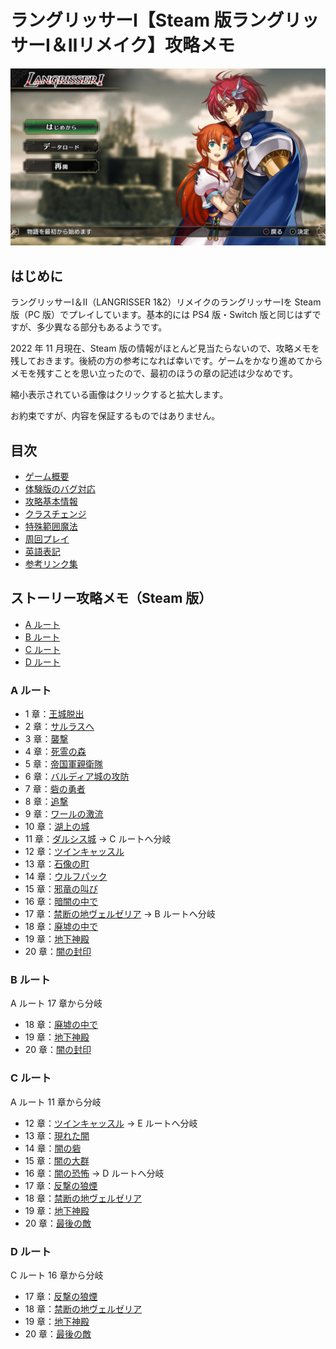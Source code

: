 # ラングリッサーⅠ【Steam 版ラングリッサーⅠ＆Ⅱリメイク】攻略メモ

![タイトル画面](images/Top/Title.jpg)

## はじめに

ラングリッサーⅠ＆Ⅱ（LANGRISSER 1&2）リメイクのラングリッサーⅠを Steam 版（PC 版）でプレイしています。基本的には PS4 版・Switch 版と同じはずですが、多少異なる部分もあるようです。

2022 年 11 月現在、Steam 版の情報がほとんど見当たらないので、攻略メモを残しておきます。後続の方の参考になれば幸いです。ゲームをかなり進めてからメモを残すことを思い立ったので、最初のほうの章の記述は少なめです。

縮小表示されている画像はクリックすると拡大します。

お約束ですが、内容を保証するものではありません。

## 目次

- [ゲーム概要](docs/Overview.md)
- [体験版のバグ対応](docs/Trial.md)
- [攻略基本情報](docs/Basics.md)
- [クラスチェンジ](docs/ClassChanges.md)
- [特殊範囲魔法](docs/SpecialMagics.md)
- [周回プレイ](docs/Lap.md)
- [英語表記](docs/English.md)
- [参考リンク集](docs/Links.md)

## ストーリー攻略メモ（Steam 版）

- [A ルート](#a-ルート)
- [B ルート](#b-ルート)
- [C ルート](#c-ルート)
- [D ルート](#d-ルート)

### A ルート

- 1 章：[王城脱出](docs/Chapter1A.md)
- 2 章：[サルラスへ](docs/Chapter2A.md)
- 3 章：[襲撃](docs/Chapter3A.md)
- 4 章：[死霊の森](docs/Chapter4A.md)
- 5 章：[帝国軍親衛隊](docs/Chapter5A.md)
- 6 章：[バルディア城の攻防](docs/Chapter6A.md)
- 7 章：[砦の勇者](docs/Chapter7A.md)
- 8 章：[追撃](docs/Chapter8A.md)
- 9 章：[ワールの激流](docs/Chapter9A.md)
- 10 章：[湖上の城](docs/Chapter10A.md)
- 11 章：[ダルシス城](docs/Chapter11A.md) → C ルートへ分岐
- 12 章：[ツインキャッスル](docs/Chapter12A.md)
- 13 章：[石像の町](docs/Chapter13A.md)
- 14 章：[ウルフパック](docs/Chapter14A.md)
- 15 章：[邪竜の叫び](docs/Chapter15A.md)
- 16 章：[暗闇の中で](docs/Chapter16A.md)
- 17 章：[禁断の地ヴェルゼリア](docs/Chapter17A.md) → B ルートへ分岐
- 18 章：[廃墟の中で](docs/Chapter18A.md)
- 19 章：[地下神殿](docs/Chapter19A.md)
- 20 章：[闇の封印](docs/Chapter20A.md)

### B ルート

A ルート 17 章から分岐
- 18 章：[廃墟の中で](docs/Chapter18B.md)
- 19 章：[地下神殿](docs/Chapter19B.md)
- 20 章：[闇の封印](docs/Chapter20B.md)

### C ルート

A ルート 11 章から分岐
- 12 章：[ツインキャッスル](docs/Chapter12C.md) → E ルートへ分岐
- 13 章：[現れた闇](docs/Chapter13C.md)
- 14 章：[闇の砦](docs/Chapter14C.md)
- 15 章：[闇の大群](docs/Chapter15C.md)
- 16 章：[闇の恐怖](docs/Chapter16C.md) → D ルートへ分岐
- 17 章：[反撃の狼煙](docs/Chapter17C.md)
- 18 章：[禁断の地ヴェルゼリア](docs/Chapter18C.md)
- 19 章：[地下神殿](docs/Chapter19C.md)
- 20 章：[最後の敵](docs/Chapter20C.md)

### D ルート

C ルート 16 章から分岐
- 17 章：[反撃の狼煙](docs/Chapter17D.md)
- 18 章：[禁断の地ヴェルゼリア](docs/Chapter18D.md)
- 19 章：[地下神殿](docs/Chapter19D.md)
- 20 章：[最後の敵](docs/Chapter20D.md)
